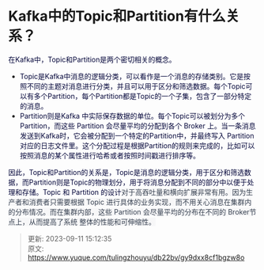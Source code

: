# Kafka中的Topic和Partition有什么关系？

<font style="color:rgb(5, 7, 59);">在Kafka中，Topic和Partition是两个密切相关的概念。</font>

+ <font style="color:rgb(5, 7, 59);">Topic是Kafka中消息的逻辑分类，可以看作是一个消息的存储类别。它是按照不同的主题对消息进行分类，并且可以用于区分和筛选数据。每个Topic可以有多个Partition，每个Partition都是Topic的一个子集，包含了一部分特定的消息。</font>
+ <font style="color:rgb(5, 7, 59);">Partition则是Kafka 中实际保存数据的单位。每个Topic可以被划分为多个Partition，而这些 Partition 会尽量平均的分配到各个 Broker 上。当一条消息发送到Kafka时，它会被分配到一个特定的Partition中，并最终写入 Partition 对应的日志文件里。这个分配过程是根据Partition的规则来完成的，比如可以按照消息的某个属性进行哈希或者按照时间戳进行排序等。</font>

<font style="color:rgb(5, 7, 59);">因此，Topic和Partition的关系是，Topic是消息的逻辑分类，用于区分和筛选数据，而Partition则是Topic的物理划分，用于将消息分配到不同的部分中以便于处理和存储。Topic 和 Partition 的设计</font><font style="color:rgb(55, 65, 81);background-color:rgb(247, 247, 248);">对于高吞吐量和横向扩展非常有用。因为生产者和消费者只需要根据 Topic 进行具体的业务实现，而不用关心消息在集群内的分布情况。而在集群内部，这些 Partition 会尽量平均的分布在不同的 Broker节点上，从而提高了系统 整体的性能和可伸缩性。</font>



> 更新: 2023-09-11 15:12:35  
> 原文: <https://www.yuque.com/tulingzhouyu/db22bv/gy9dxx8cf1bgzw8o>